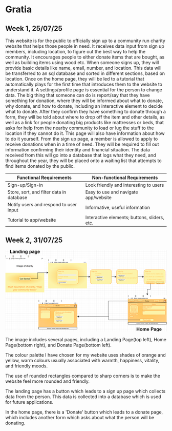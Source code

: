 # Gratia

## Week 1, 25/07/25

This website is for the public to officially sign up to a community run charity website that helps those people in need. It receives data input from sign up members, including location, to figure out the best way to help the community. It encourages people to either donate items that are bought, as well as building items using wood etc. When someone signs up, they will provide basic details like name, email, number, and location. This data will be transferred to an sql database and sorted in different sections, based on location. Once on the home page, they will be led to a tutorial that automatically plays for the first time that introduces them to the website to understand it. A settings/profile page is essential for the person to change data. The big thing that someone can do is report/say that they have something for donation, where they will be informed about what to donate, why donate, and how to donate, including an interactive element to decide what to donate. After they confirm they have something to donate through a form, they will be told about where to drop off the item and other details, as well as a link for people donating big products like mattresses or beds, that asks for help from the nearby community to load or lug the stuff to the location if they cannot do it. This page will also have information about how to do it yourself. From the sign up page, a member is allowed to apply to receive donations when in a time of need. They will be required to fill out information confirming their identity and financial situation. The data received from this will go into a database that logs what they need, and throughout the year, they will be placed onto a waiting list that attempts to find items donated by the public.

| Functional Requirements | Non-functional Requirements |
| ----------------------- | --------------------------- |
| Sign-up/Sign-in | Look friendly and interesting to users |
| Store, sort, and filter data in database | Easy to use and navigate app/website |
| Notify users and respond to user input | Informative, useful information |
| Tutorial to app/website | Interactive elements; buttons, sliders, etc. |

## Week 2, 31/07/25

![Wireframe of website](Wireframe.png)

The image includes several pages, including a Landing Page(top left), Home Page(bottom right), and Donate Page(bottom left).

The colour palette I have chosen for my website uses shades of orange and yellow, warm colours usually associated with warmth, happiness, vitality, and friendly moods. 

The use of rounded rectangles compared to sharp corners is to make the website feel more rounded and friendly. 

The landing page has a button which leads to a sign up page which collects data from the person. This data is collected into a database which is used for future applications.

In the home page, there is a 'Donate' button which leads to a donate page, which includes another form which asks about what the person will be donating. 